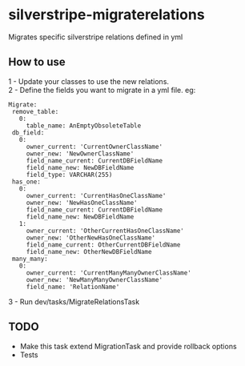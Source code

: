 # silverstripe-migraterelations
Migrates specific silverstripe relations defined in yml
 
## How to use
1 - Update your classes to use the new relations.  
2 - Define the fields you want to migrate in a yml file. eg: 
```
Migrate:
 remove_table:
   0:
     table_name: AnEmptyObsoleteTable
 db_field:
   0:
     owner_current: 'CurrentOwnerClassName'
     owner_new: 'NewOwnerClassName'
     field_name_current: CurrentDBFieldName
     field_name_new: NewDBFieldName
     field_type: VARCHAR(255)
 has_one:
   0:
     owner_current: 'CurrentHasOneClassName'
     owner_new: 'NewHasOneClassName'
     field_name_current: CurrentDBFieldName
     field_name_new: NewDBFieldName
   1:
     owner_current: 'OtherCurrentHasOneClassName'
     owner_new: 'OtherNewHasOneClassName'
     field_name_current: OtherCurrentDBFieldName
     field_name_new: OtherNewDBFieldName
 many_many:
   0:
     owner_current: 'CurrentManyManyOwnerClassName'
     owner_new: 'NewManyManyOwnerClassName'
     field_name: 'RelationName'
```


3 - Run dev/tasks/MigrateRelationsTask


## TODO
* Make this task extend MigrationTask and provide rollback options
* Tests
